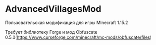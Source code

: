# AdvancedVillagesMod
Пользовательская модификация для игры MInecraft 1.15.2

Требует библиотеку Forge и мод Obfuscate 0.5.0(https://www.curseforge.com/minecraft/mc-mods/obfuscate/files)
